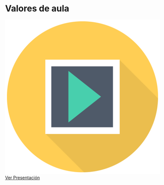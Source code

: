 # Valores de aula
![](/img/sem_icon_pres.png)
[Ver Presentación](https://docs.google.com/presentation/d/e/2PACX-1vSQSn_-F3uGwNWipHphRYlZ2WXon6KEoIUxtZ7-fLMQKRBF0HoyDR1GxNetHpHz6BHT3jwrw1U5w2Ck/pub?start=false&loop=false&delayms=60000)


